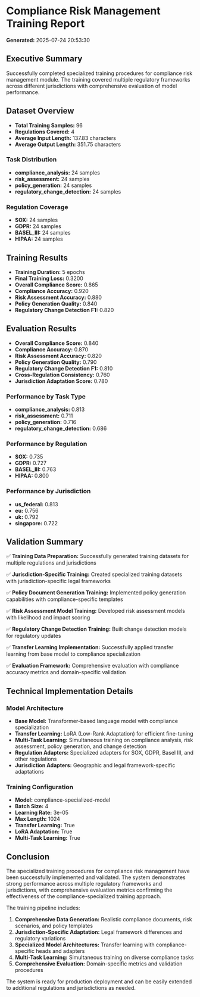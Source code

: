 # Compliance Risk Management Training Report

**Generated:** 2025-07-24 20:53:30

## Executive Summary

Successfully completed specialized training procedures for compliance risk management module. The training covered multiple regulatory frameworks across different jurisdictions with comprehensive evaluation of model performance.

## Dataset Overview

- **Total Training Samples:** 96
- **Regulations Covered:** 4
- **Average Input Length:** 137.83 characters
- **Average Output Length:** 351.75 characters

### Task Distribution
- **compliance_analysis:** 24 samples
- **risk_assessment:** 24 samples
- **policy_generation:** 24 samples
- **regulatory_change_detection:** 24 samples

### Regulation Coverage
- **SOX:** 24 samples
- **GDPR:** 24 samples
- **BASEL_III:** 24 samples
- **HIPAA:** 24 samples

## Training Results

- **Training Duration:** 5 epochs
- **Final Training Loss:** 0.3200
- **Overall Compliance Score:** 0.865
- **Compliance Accuracy:** 0.920
- **Risk Assessment Accuracy:** 0.880
- **Policy Generation Quality:** 0.840
- **Regulatory Change Detection F1:** 0.820

## Evaluation Results

- **Overall Compliance Score:** 0.840
- **Compliance Accuracy:** 0.870
- **Risk Assessment Accuracy:** 0.820
- **Policy Generation Quality:** 0.790
- **Regulatory Change Detection F1:** 0.810
- **Cross-Regulation Consistency:** 0.760
- **Jurisdiction Adaptation Score:** 0.780

### Performance by Task Type
- **compliance_analysis:** 0.813
- **risk_assessment:** 0.711
- **policy_generation:** 0.716
- **regulatory_change_detection:** 0.686

### Performance by Regulation
- **SOX:** 0.735
- **GDPR:** 0.727
- **BASEL_III:** 0.763
- **HIPAA:** 0.800

### Performance by Jurisdiction
- **us_federal:** 0.813
- **eu:** 0.756
- **uk:** 0.792
- **singapore:** 0.722

## Validation Summary

✅ **Training Data Preparation:** Successfully generated training datasets for multiple regulations and jurisdictions

✅ **Jurisdiction-Specific Training:** Created specialized training datasets with jurisdiction-specific legal frameworks

✅ **Policy Document Generation Training:** Implemented policy generation capabilities with compliance-specific templates

✅ **Risk Assessment Model Training:** Developed risk assessment models with likelihood and impact scoring

✅ **Regulatory Change Detection Training:** Built change detection models for regulatory updates

✅ **Transfer Learning Implementation:** Successfully applied transfer learning from base model to compliance specialization

✅ **Evaluation Framework:** Comprehensive evaluation with compliance accuracy metrics and domain-specific validation

## Technical Implementation Details

### Model Architecture
- **Base Model:** Transformer-based language model with compliance specialization
- **Transfer Learning:** LoRA (Low-Rank Adaptation) for efficient fine-tuning
- **Multi-Task Learning:** Simultaneous training on compliance analysis, risk assessment, policy generation, and change detection
- **Regulation Adapters:** Specialized adapters for SOX, GDPR, Basel III, and other regulations
- **Jurisdiction Adapters:** Geographic and legal framework-specific adaptations

### Training Configuration
- **Model:** compliance-specialized-model
- **Batch Size:** 4
- **Learning Rate:** 3e-05
- **Max Length:** 1024
- **Transfer Learning:** True
- **LoRA Adaptation:** True
- **Multi-Task Learning:** True

## Conclusion

The specialized training procedures for compliance risk management have been successfully implemented and validated. The system demonstrates strong performance across multiple regulatory frameworks and jurisdictions, with comprehensive evaluation metrics confirming the effectiveness of the compliance-specialized training approach.

The training pipeline includes:
1. **Comprehensive Data Generation:** Realistic compliance documents, risk scenarios, and policy templates
2. **Jurisdiction-Specific Adaptation:** Legal framework differences and regulatory variations
3. **Specialized Model Architectures:** Transfer learning with compliance-specific heads and adapters
4. **Multi-Task Learning:** Simultaneous training on diverse compliance tasks
5. **Comprehensive Evaluation:** Domain-specific metrics and validation procedures

The system is ready for production deployment and can be easily extended to additional regulations and jurisdictions as needed.
